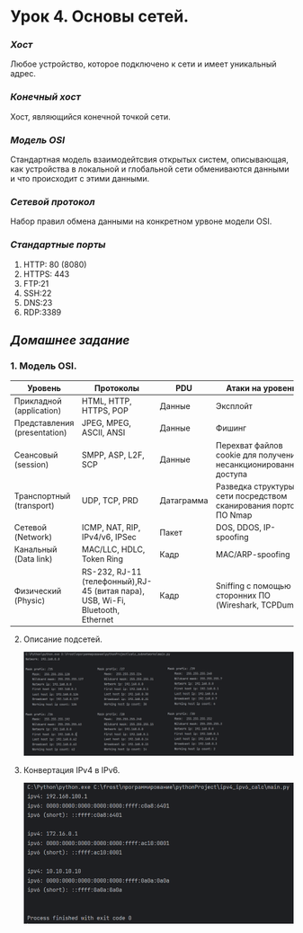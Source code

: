 # Урок 4. Основы сетей.

### ***Хост*** ###
Любое устройство, которое подключено к сети и имеет уникальный адрес.

### ***Конечный хост*** ###
Хост, являющийся конечной точкой сети.

### ***Модель OSI*** ###
Стандартная модель взаимодейтсвия открытых систем, описывающая, как устройства в локальной и глобальной сети обмениваются данными и что происходит с этими данными.

### ***Сетевой протокол*** ###
Набор правил обмена данными на конкретном урвоне модели OSI.

### ***Стандартные порты*** ###
1. HTTP: 80 (8080)
2. HTTPS: 443
3. FTP:21
4. SSH:22
5. DNS:23
6. RDP:3389

## ***Домашнее задание*** ##
 ### 1. Модель OSI. ###
|Уровень|Протоколы|PDU|Атаки на уровень|
|---|---|---|---|
|Прикладной (application)|HTML, HTTP, HTTPS, POP|Данные|Эксплойт|
|Представления (presentation)|JPEG, MPEG, ASCII, ANSI|Данные|Фишинг|
|Сеансовый (session)|SMPP, ASP, L2F, SCP|Данные|Перехват файлов cookie для получения несанкционированного доступа|
|Транспортный (transport)|UDP, TCP, PRD|Датаграмма|Разведка структуры сети посредством сканирования портов ПО Nmap|
|Сетевой (Network)|ICMP, NAT, RIP, IPv4/v6, IPSec|Пакет|DOS, DDOS, IP-spoofing|
|Канальный (Data link)|MAC/LLC, HDLC, Token Ring|Кадр|MAC/ARP-spoofing|
|Физический (Physic)|RS-232, RJ-11 (телефонный),RJ-45 (витая пара), USB, Wi-Fi, Bluetooth, Ethernet|Кадр|Sniffing с помощью сторонних ПО (Wireshark, TCPDump)|    

2. Описание подсетей.

     ![subnetworks](image/subnet.png)  
3. Конвертация IPv4 в IPv6.

   ![conv_ip](image/ip_conv.png) 




